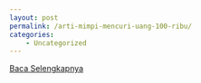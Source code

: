```yaml
---
layout: post
permalink: /arti-mimpi-mencuri-uang-100-ribu/
categories:
    - Uncategorized
---
```


[Baca Selengkapnya](/03)
